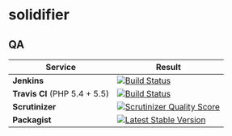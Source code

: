 solidifier
==========

QA
--

Service | Result
--- | ---
**Jenkins** | [![Build Status](http://jenkins.deboo.fr/job/Solidifier/badge/icon)](http://jenkins.deboo.fr/job/Solidifier/)
**Travis CI** (PHP 5.4 + 5.5) | [![Build Status](https://travis-ci.org/Niktux/solidifier.png?branch=master)](https://travis-ci.org/Niktux/solidifier)
**Scrutinizer** | [![Scrutinizer Quality Score](https://scrutinizer-ci.com/g/Niktux/solidifier/badges/quality-score.png?s=595d09c72316b5e706c3f78fb00807bc6b1515f1)](https://scrutinizer-ci.com/g/Niktux/solidifier/)
**Packagist** | [![Latest Stable Version](https://poser.pugx.org/niktux/solidifier/v/stable.png)](https://packagist.org/packages/niktux/solidifier)
